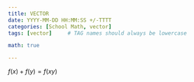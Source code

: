 ```yaml
---
title: VECTOR
date: YYYY-MM-DD HH:MM:SS +/-TTTT
categories: [School Math, vector]
tags: [vector]     # TAG names should always be lowercase

math: true

---
```


$f(x)+f(y) = f(xy)$ 